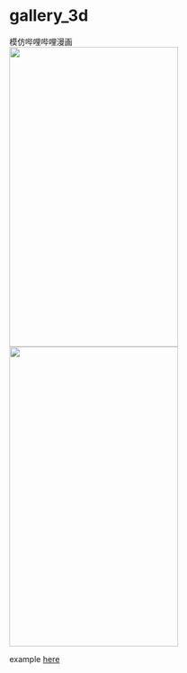 # gallery_3d

模仿哔哩哔哩漫画  
<img src='https://raw.githubusercontent.com/lazyee/ImageHosting/master/img/WechatIMG82.jpeg' width=300 height=533>
 <img src='https://raw.githubusercontent.com/lazyee/ImageHosting/master/img/%E5%B1%8F%E5%B9%95%E5%BD%95%E5%88%B62021-04-09-%E4%B8%8A%E5%8D%8811.30.38.gif' width=300 height=533>

example [here](./example/lib/main.dart)